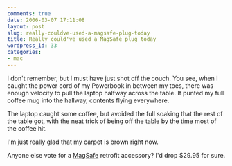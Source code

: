 ```yaml
---
comments: true
date: 2006-03-07 17:11:08
layout: post
slug: really-couldve-used-a-magsafe-plug-today
title: Really could've used a MagSafe plug today
wordpress_id: 33
categories:
- mac
---
```


I don't remember, but I must have just shot off the couch. You see, when I caught the power cord of my Powerbook in between my toes, there was enough velocity to pull the laptop halfway across the table. It punted my full coffee mug into the hallway, contents flying everywhere.

The laptop caught some coffee, but avoided the full soaking that the rest of the table got, with the neat trick of being off the table by the time most of the coffee hit.

I'm just really glad that my carpet is brown right now.

Anyone else vote for a [MagSafe](http://www.apple.com/macbookpro/design.html) retrofit accessory? I'd drop $29.95 for sure.
